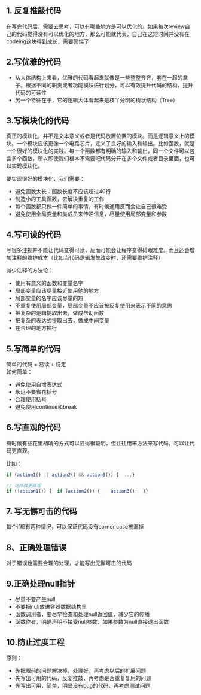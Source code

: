 
## 1. 反复推敲代码
在写完代码后，需要去思考，可以有哪些地方是可以优化的。如果每次review自己的代码觉得没有可以优化的地方，那么可能就代表，自己在这短时间并没有在codeing这块得到成长，需要警惕了


## 2.写优雅的代码

- 从大体结构上来看，优雅的代码看起来就像是一些整整齐齐，套在一起的盒子。根据不同的职责或者功能模块进行划分，可以有效提升代码的结构，提升代码的可读性
- 另一个特征在于，它的逻辑大体看起来是枝丫分明的树状结构（Tree）


## 3.写模块化的代码
真正的模块化，并不是文本意义或者是代码放置位置的模块。而是逻辑意义上的模块。一个模块应该更像一个电路芯片，定义了良好的输入和输出。比如函数，就是一个很好的模块化的实践。每一个函数都有明确的输入和输出，同一个文件可以包含多个函数，所以即使我们根本不需要吧代码分开在多个文件或者目录里面，也可以实现模块化。

要实现很好的模块化，我们需要：

- 避免函数太长：函数长度不应该超过40行
- 制造小的工具函数，去解决重复的工作
- 每个函数都只做一件简单的事情，有时候通用反而会让自己很难受
- 避免使用全局变量和类成员来传递信息，尽量使用局部变量和参数


## 4.写可读的代码
写很多注视并不能让代码变得可读，反而可能会让程序变得碍眼难度。而且还会增加注释的维护成本（比如当代码逻辑发生改变时，还需要维护注释）

减少注释的方法论：

- 使用有意义的函数和变量名字
- 局部变量应该尽量接近使用他的地方
- 局部变量的名字应该尽量的短
- 不重复使用局部变量，局部变量不应该被反复使用来表示不同的意思
- 把复杂的逻辑提取出去，做成帮助函数
- 把复杂的表达式提取出去，做成中间变量
- 在合理的地方换行


## 5.写简单的代码
简单的代码 = 易读 + 稳定<br /> 如何简单：

- 避免使用自增表达式
- 永远不要省花括号
- 合理使用括号
- 避免使用continue和break


## 6.写直观的代码
有时候有些花里胡哨的方式可以显得很聪明，但往往用笨方法来写代码，可以让代码更直观。

比如：
```javascript
if (action1() || action2() && action3()) {  ...}

// 这样就更直观
if (!action1()) {  if (action2()) {    action3();  }}
```

## 7.  写无懈可击的代码
每个if都有两种情况，可以保证代码没有corner case被漏掉


## 8、正确处理错误
对于错误也需要合理的处理，才能写出无懈可击的代码


## 9.正确处理null指针

- 尽量不要产生null
- 不要把null放进容器数据结构里
- 函数调用者，要尽早检查和处理null返回值，减少它的传播
- 函数作者，明确声明不接受null参数，如果参数为null直接退出函数


## 10.防止过度工程
原则：

- 先把眼前的问题解决掉，处理好，再考虑以后的扩展问题
- 先写出可用的代码，反复推敲，再考虑是否重复复用的问题
- 先写出可用，简单，明显没有bug的代码，再考虑测试问题
